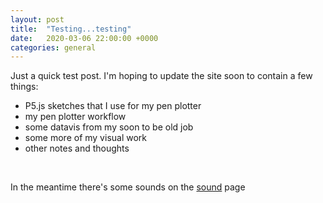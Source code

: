 ```yaml
---
layout: post
title:  "Testing...testing"
date:   2020-03-06 22:00:00 +0000
categories: general
---
```


Just a quick test post. I'm hoping to update the site soon to contain a few things:
<br>

- P5.js sketches that I use for my pen plotter
- my pen plotter workflow
- some datavis from my soon to be old job
- some more of my visual work
- other notes and thoughts

<br>

In the meantime there's some sounds on the [sound](/sound) page